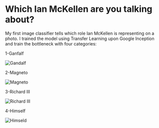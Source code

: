 # Which Ian McKellen are you talking about?
My first image classifier tells which role Ian McKellen is representing on a photo.
I trained the model using Transfer Learning upon Google Inception and train the bottleneck with four categories:

1-Ganfalf

![Gandalf](http://url/to/img.png)

2-Magneto

![Magneto](http://url/to/img.png)

3-Richard III

![Richard III](http://url/to/img.png)

4-Himself

![Himseld](http://url/to/img.png)

